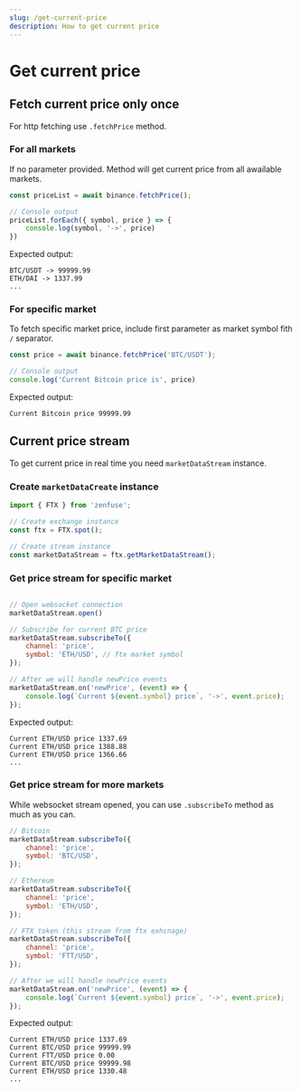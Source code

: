 ```yaml
---
slug: /get-current-price
description: How to get current price
---
```


# Get current price

## Fetch current price only once

For http fetching use `.fetchPrice` method.

### For all markets

If no parameter provided. Method will get current price from all awailable markets.

```js
const priceList = await binance.fetchPrice();

// Console output
priceList.forEach({ symbol, price } => {
    console.log(symbol, '->', price)
})
```
Expected output:
```
BTC/USDT -> 99999.99
ETH/DAI -> 1337.99
...
```
### For specific market

To fetch specific market price, include first parameter as market symbol fith `/` separator.

```js
const price = await binance.fetchPrice('BTC/USDT');

// Console output
console.log('Current Bitcoin price is', price)
```
Expected output:
```
Current Bitcoin price 99999.99
```

## Current price stream

To get current price in real time you need `marketDataStream` instance.

### Create `marketDataCreate` instance

```js
import { FTX } from 'zenfuse';

// Create exchange instance
const ftx = FTX.spot();

// Create stream instance
const marketDataStream = ftx.getMarketDataStream();
```

### Get price stream for specific market

```js

// Open websocket connection
marketDataStream.open()

// Subscribe for current BTC price
marketDataStream.subscribeTo({
    channel: 'price',
    symbol: 'ETH/USD', // ftx market symbol
});

// After we will handle newPrice events
marketDataStream.on('newPrice', (event) => {
    console.log(`Current ${event.symbol} price`, '->', event.price);
});
```

Expected output:
```
Current ETH/USD price 1337.69
Current ETH/USD price 1388.88
Current ETH/USD price 1366.66
...
```

### Get price stream for more markets

While websocket stream opened, you can use `.subscribeTo` method as much as you can.

```js
// Bitcoin
marketDataStream.subscribeTo({
    channel: 'price',
    symbol: 'BTC/USD',
});

// Ethereum
marketDataStream.subscribeTo({
    channel: 'price',
    symbol: 'ETH/USD',
});

// FTX token (this stream from ftx exhcnage)
marketDataStream.subscribeTo({
    channel: 'price',
    symbol: 'FTT/USD',
});

// After we will handle newPrice events
marketDataStream.on('newPrice', (event) => {
    console.log(`Current ${event.symbol} price`, '->', event.price);
});
```
Expected output:
```
Current ETH/USD price 1337.69
Current BTC/USD price 99999.99
Current FTT/USD price 0.00
Current BTC/USD price 99999.98
Current ETH/USD price 1330.48
...
```

